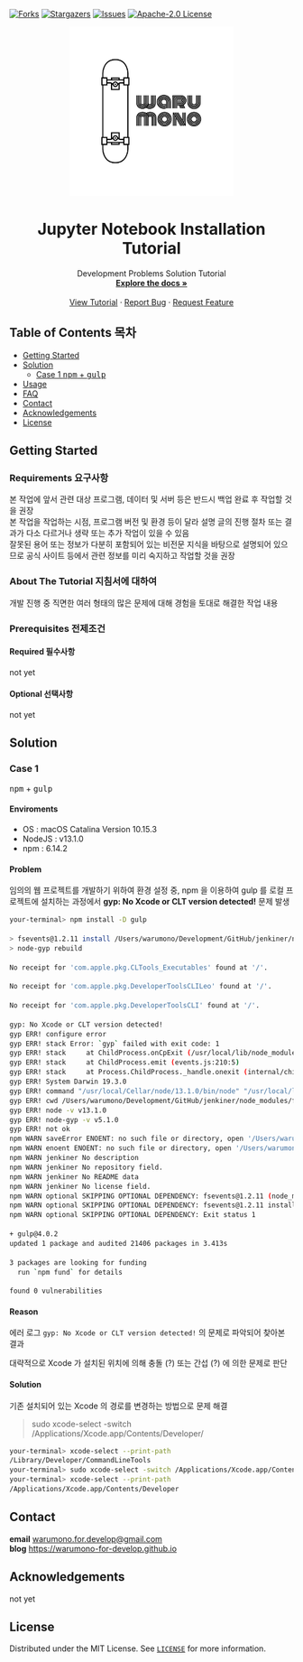 [![Forks][forks-shield]][forks-url]
[![Stargazers][stars-shield]][stars-url]
[![Issues][issues-shield]][issues-url]
[![Apache-2.0 License][license-shield]][license-url]
<!-- [![license](https://img.shields.io/github/license/:user/:repo.svg)](LICENSE) -->

<p align="center">
  <a href="https://github.com/warumono-for-develop/jenkins-installation-tutorial">
    <img src="https://github.com/warumono-for-develop/default/blob/master/logos/warumono-logo-492x500.png?raw=true" alt="Logo" width="292" height="300">
  </a>

  <h1 align="center">Jupyter Notebook Installation Tutorial</h1>

  <p align="center">
    Development Problems Solution Tutorial
    <br />
    <a href="https://github.com/warumono-for-develop/jenkins-installation-tutorial"><strong>Explore the docs »</strong></a>
    <br />
    <br />
    <a href="https://github.com/warumono-for-develop/jenkins-installation-tutorial">View Tutorial</a>
    ·
    <a href="https://github.com/warumono-for-develop/jenkins-installation-tutorial/issues">Report Bug</a>
    ·
    <a href="https://github.com/warumono-for-develop/jenkins-installation-tutorial/issues">Request Feature</a>
  </p>
</p>



## Table of Contents 목차

- [Getting Started](#getting-started)
- [Solution](#solution)
    - [Case 1 <kbd>npm</kbd> + <kbd>gulp</kbd>](#case-1)
- [Usage](#usage)
- [FAQ](#faq)
- [Contact](#contact)
- [Acknowledgements](#acknowledgements)
- [License](#license)



## Getting Started
<!--
<details> 
  <summary>Collapse</summary>

Expanded

---
</details>
-->

### Requirements 요구사항

본 작업에 앞서 관련 대상 프로그램, 데이터 및 서버 등은 반드시 백업 완료 후 작업할 것을 권장   
본 작업을 작업하는 시점, 프로그램 버전 및 환경 등이 달라 설명 글의 진행 절차 또는 결과가 다소 다르거나 생략 또는 추가 작업이 있을 수 있음    
잘못된 용어 또는 정보가 다분히 포함되어 있는 비전문 지식을 바탕으로 설명되어 있으므로 공식 사이트 등에서 관련 정보를 미리 숙지하고 작업할 것을 권장

### About The Tutorial 지침서에 대하여

개발 진행 중 직면한 여러 형태의 많은 문제에 대해 경험을 토대로 해결한 작업 내용

### Prerequisites 전제조건

#### Required 필수사항

not yet

#### Optional 선택사항

not yet



## Solution

### Case 1

<kbd>npm</kbd> + <kbd>gulp</kbd>

#### Enviroments

- OS : macOS Catalina Version 10.15.3
- NodeJS : v13.1.0
- npm : 6.14.2

#### Problem

임의의 웹 프로젝트를 개발하기 위하여 환경 설정 중, npm 을 이용하여 gulp 를 로컬 프로젝트에 설치하는 과정에서 **gyp: No Xcode or CLT version detected!** 문제 발생

```sh
your-terminal> npm install -D gulp

> fsevents@1.2.11 install /Users/warumono/Development/GitHub/jenkiner/node_modules/fsevents
> node-gyp rebuild

No receipt for 'com.apple.pkg.CLTools_Executables' found at '/'.

No receipt for 'com.apple.pkg.DeveloperToolsCLILeo' found at '/'.

No receipt for 'com.apple.pkg.DeveloperToolsCLI' found at '/'.

gyp: No Xcode or CLT version detected!
gyp ERR! configure error 
gyp ERR! stack Error: `gyp` failed with exit code: 1
gyp ERR! stack     at ChildProcess.onCpExit (/usr/local/lib/node_modules/npm/node_modules/node-gyp/lib/configure.js:351:16)
gyp ERR! stack     at ChildProcess.emit (events.js:210:5)
gyp ERR! stack     at Process.ChildProcess._handle.onexit (internal/child_process.js:272:12)
gyp ERR! System Darwin 19.3.0
gyp ERR! command "/usr/local/Cellar/node/13.1.0/bin/node" "/usr/local/lib/node_modules/npm/node_modules/node-gyp/bin/node-gyp.js" "rebuild"
gyp ERR! cwd /Users/warumono/Development/GitHub/jenkiner/node_modules/fsevents
gyp ERR! node -v v13.1.0
gyp ERR! node-gyp -v v5.1.0
gyp ERR! not ok 
npm WARN saveError ENOENT: no such file or directory, open '/Users/warumono/Development/GitHub/jenkiner/package.json'
npm WARN enoent ENOENT: no such file or directory, open '/Users/warumono/Development/GitHub/jenkiner/package.json'
npm WARN jenkiner No description
npm WARN jenkiner No repository field.
npm WARN jenkiner No README data
npm WARN jenkiner No license field.
npm WARN optional SKIPPING OPTIONAL DEPENDENCY: fsevents@1.2.11 (node_modules/fsevents):
npm WARN optional SKIPPING OPTIONAL DEPENDENCY: fsevents@1.2.11 install: `node-gyp rebuild`
npm WARN optional SKIPPING OPTIONAL DEPENDENCY: Exit status 1

+ gulp@4.0.2
updated 1 package and audited 21406 packages in 3.413s

3 packages are looking for funding
  run `npm fund` for details

found 0 vulnerabilities
```

#### Reason

에러 로그 `gyp: No Xcode or CLT version detected!` 의 문제로 파악되어 찾아본 결과

대략적으로 Xcode 가 설치된 위치에 의해 충돌 (?) 또는 간섭 (?) 에 의한 문제로 판단

#### Solution

기존 설치되어 있는 Xcode 의 경로를 변경하는 방법으로 문제 해결

> sudo xcode-select -switch /Applications/Xcode.app/Contents/Developer/

```sh
your-terminal> xcode-select --print-path
/Library/Developer/CommandLineTools
your-terminal> sudo xcode-select -switch /Applications/Xcode.app/Contents/Developer/
your-terminal> xcode-select --print-path
/Applications/Xcode.app/Contents/Developer
```



## Contact

**email** warumono.for.develop@gmail.com    
**blog** https://warumono-for-develop.github.io

## Acknowledgements

not yet

## License

Distributed under the MIT License. See [`LICENSE`][license-url] for more information.

<!-- MARKDOWN LINKS & IMAGES -->

<!-- https://www.markdownguide.org/basic-syntax/#reference-style-links -->

[spring-boot-restful-api-server-template]: https://github.com/warumono-for-develop/spring-boot-restful-api-server-template "Spring Boot RESTFul API Server Template"
[jenkins-installation-tutorial]: https://github.com/warumono-for-develop/jenkins-installation-tutorial "Docker Installation Tutorial"
[jenkins-installation-tutorial]: https://github.com/warumono-for-develop/jenkins-installation-tutorial "Jenkins Installation Tutorial"
[jenkins-installation-tutorial]: https://github.com/warumono-for-develop/jenkins-installation-tutorial "Jupyter Notebook Installation Tutorial"

[contributors-shield]: https://img.shields.io/github/contributors/warumono-for-develop/jenkins-installation-tutorial.svg?style=flat-square
[contributors-url]: https://github.com/warumono-for-develop/jenkins-installation-tutorial/graphs/contributors
[forks-shield]: https://img.shields.io/github/forks/warumono-for-develop/jenkins-installation-tutorial.svg?style=flat-square
[forks-url]: https://github.com/warumono-for-develop/jenkins-installation-tutorial/network/members
[stars-shield]: https://img.shields.io/github/stars/warumono-for-develop/jenkins-installation-tutorial.svg?style=flat-square
[stars-url]: https://github.com/warumono-for-develop/jenkins-installation-tutorial/stargazers
[issues-shield]: https://img.shields.io/github/issues/warumono-for-develop/jenkins-installation-tutorial.svg?style=flat-square
[issues-url]: https://github.com/warumono-for-develop/jenkins-installation-tutorial/issues
[license-shield]: https://img.shields.io/github/license/warumono-for-develop/jenkins-installation-tutorial.svg?style=flat-square
[license-url]: https://github.com/warumono-for-develop/jenkins-installation-tutorial/blob/master/LICENSE
[product-screenshot]: images/screenshot.png

